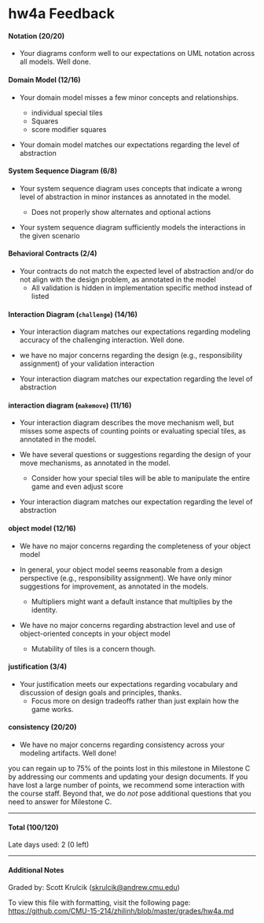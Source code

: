 hw4a Feedback
============

#### Notation (20/20)

* Your diagrams conform well to our expectations on UML notation across all models. Well done.

#### Domain Model (12/16)

* Your domain model misses a few minor concepts and relationships.
    * individual special tiles
    * Squares
    * score modifier squares

* Your domain model matches our expectations regarding the level of abstraction

#### System Sequence Diagram (6/8)

* Your system sequence diagram uses concepts that indicate a wrong level of abstraction in minor instances as annotated in the model.
    * Does not properly show alternates and optional actions

* Your system sequence diagram sufficiently models the interactions in the given scenario

#### Behavioral Contracts (2/4)

* Your contracts do not match the expected level of abstraction and/or do not align with the design problem, as annotated in the model
    * All validation is hidden in implementation specific method instead of
        listed

#### Interaction Diagram (`challenge`) (14/16)

* Your interaction diagram matches our expectations regarding modeling accuracy of the challenging interaction. Well done.

* we have no major concerns regarding the design (e.g., responsibility assignment) of your validation interaction

* Your interaction diagram matches our expectation regarding the level of abstraction

#### interaction diagram (`makemove`) (11/16)

* Your interaction diagram describes the move mechanism well, but misses some aspects of counting points or evaluating special tiles, as annotated in the model.

* We have several questions or suggestions regarding the design of your move mechanisms, as annotated in the model.
    * Consider how your special tiles will be able to manipulate the entire game
        and even adjust score

* Your interaction diagram matches our expectation regarding the level of abstraction

#### object model (12/16)

* We have no major concerns regarding the completeness of your object model

* In general, your object model seems reasonable from a design perspective (e.g., responsibility assignment). We have only minor suggestions for improvement, as annotated in the models.
    * Multipliers might want a default instance that multiplies by the
        identity.

* We have no major concerns regarding abstraction level and use of object-oriented concepts in your object model
    * Mutability of tiles is a concern though.

#### justification (3/4)

* Your justification meets our expectations regarding vocabulary and discussion of design goals and principles, thanks.
    * Focus more on design tradeoffs rather than just explain how the game works.

#### consistency (20/20)

* We have no major concerns regarding consistency across your modeling artifacts. Well done!

you can regain up to 75% of the points lost in this milestone in Milestone C by addressing our comments and updating your design documents. If you have lost a large number of points, we recommend some interaction with the course staff. Beyond that, we do *not* pose additional questions that you need to answer for Milestone C.

---

#### Total (100/120)

Late days used: 2 (0 left)

---

#### Additional Notes

Graded by: Scott Krulcik (skrulcik@andrew.cmu.edu)

To view this file with formatting, visit the following page: https://github.com/CMU-15-214/zhilinh/blob/master/grades/hw4a.md


